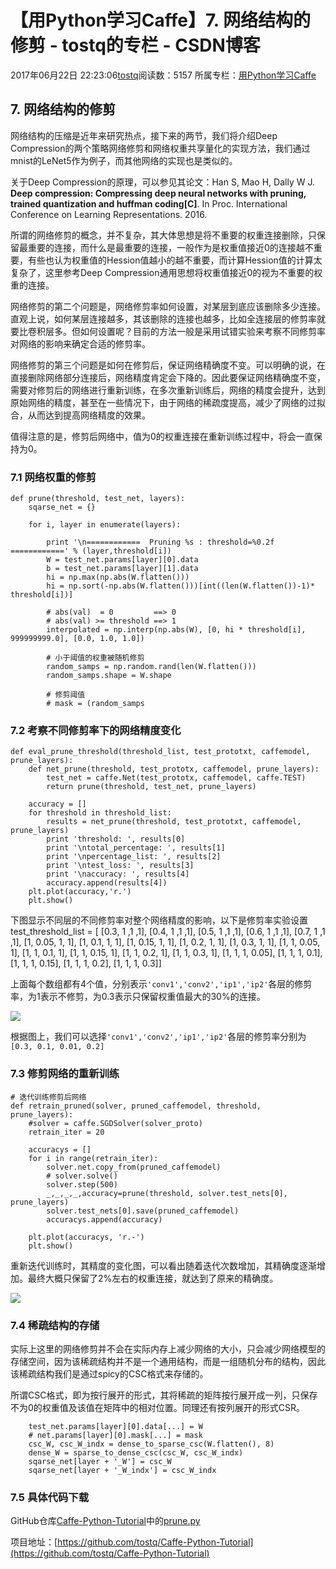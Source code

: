 # 【用Python学习Caffe】7. 网络结构的修剪 - tostq的专栏 - CSDN博客





2017年06月22日 22:23:06[tostq](https://me.csdn.net/tostq)阅读数：5157
所属专栏：[用Python学习Caffe](https://blog.csdn.net/column/details/16089.html)









## 7. 网络结构的修剪

网络结构的压缩是近年来研究热点，接下来的两节，我们将介绍Deep Compression的两个策略网络修剪和网络权重共享量化的实现方法，我们通过mnist的LeNet5作为例子，而其他网络的实现也是类似的。

关于Deep Compression的原理，可以参见其论文：Han S, Mao H, Dally W J. **Deep compression: Compressing deep neural networks with pruning, trained quantization and huffman coding[C]**. In Proc. International Conference on Learning Representations. 2016.

所谓的网络修剪的概念，并不复杂，其大体思想是将不重要的权重连接删除，只保留最重要的连接，而什么是最重要的连接，一般作为是权重值接近0的连接越不重要，有些也认为权重值的Hession值越小的越不重要，而计算Hession值的计算太复杂了，这里参考Deep Compression通用思想将权重值接近0的视为不重要的权重的连接。

网络修剪的第二个问题是，网络修剪率如何设置，对某层到底应该删除多少连接。直观上说，如何某层连接越多，其该删除的连接也越多，比如全连接层的修剪率就要比卷积层多。但如何设置呢？目前的方法一般是采用试错实验来考察不同修剪率对网络的影响来确定合适的修剪率。

网络修剪的第三个问题是如何在修剪后，保证网络精确度不变。可以明确的说，在直接删除网络部分连接后，网络精度肯定会下降的。因此要保证网络精确度不变，需要对修剪后的网络进行重新训练，在多次重新训练后，网络的精度会提升，达到原始网络的精度，甚至在一些情况下，由于网络的稀疏度提高，减少了网络的过拟合，从而达到提高网络精度的效果。

> 
值得注意的是，修剪后网络中，值为0的权重连接在重新训练过程中，将会一直保持为0。


### 7.1 网络权重的修剪
    def prune(threshold, test_net, layers):
        sqarse_net = {}

        for i, layer in enumerate(layers):

            print '\n============  Pruning %s : threshold=%0.2f   ============' % (layer,threshold[i])
            W = test_net.params[layer][0].data
            b = test_net.params[layer][1].data
            hi = np.max(np.abs(W.flatten()))
            hi = np.sort(-np.abs(W.flatten()))[int((len(W.flatten())-1)* threshold[i])]

            # abs(val)  = 0         ==> 0
            # abs(val) >= threshold ==> 1
            interpolated = np.interp(np.abs(W), [0, hi * threshold[i], 999999999.0], [0.0, 1.0, 1.0])

            # 小于阈值的权重被随机修剪
            random_samps = np.random.rand(len(W.flatten()))
            random_samps.shape = W.shape

            # 修剪阈值
            # mask = (random_samps 
### 7.2 考察不同修剪率下的网络精度变化
    def eval_prune_threshold(threshold_list, test_prototxt, caffemodel, prune_layers):
        def net_prune(threshold, test_prototx, caffemodel, prune_layers):
            test_net = caffe.Net(test_prototx, caffemodel, caffe.TEST)
            return prune(threshold, test_net, prune_layers)

        accuracy = []
        for threshold in threshold_list:
            results = net_prune(threshold, test_prototxt, caffemodel, prune_layers)
            print 'threshold: ', results[0]
            print '\ntotal_percentage: ', results[1]
            print '\npercentage_list: ', results[2]
            print '\ntest_loss: ', results[3]
            print '\naccuracy: ', results[4]
            accuracy.append(results[4])
        plt.plot(accuracy,'r.')
        plt.show()

下图显示不同层的不同修剪率对整个网络精度的影响，以下是修剪率实验设置
    test_threshold_list = [
    [0.3, 1 ,1 ,1], [0.4, 1 ,1 ,1], [0.5, 1 ,1 ,1], [0.6, 1 ,1 ,1], [0.7, 1 ,1 ,1],
    [1, 0.05, 1, 1], [1, 0.1, 1, 1], [1, 0.15, 1, 1], [1, 0.2, 1, 1], [1, 0.3, 1, 1],
    [1, 1, 0.05, 1], [1, 1, 0.1, 1], [1, 1, 0.15, 1], [1, 1, 0.2, 1], [1, 1, 0.3, 1],
    [1, 1, 1, 0.05], [1, 1, 1, 0.1], [1, 1, 1, 0.15], [1, 1, 1, 0.2], [1, 1, 1, 0.3]]

上面每个数组都有4个值，分别表示`'conv1','conv2','ip1','ip2'`各层的修剪率，为1表示不修剪，为0.3表示只保留权重值最大的30%的连接。

![](http://i.imgur.com/2ufJ6jr.png)

根据图上，我们可以选择`'conv1','conv2','ip1','ip2'`各层的修剪率分别为`[0.3, 0.1, 0.01, 0.2]`

### 7.3 修剪网络的重新训练
    # 迭代训练修剪后网络
    def retrain_pruned(solver, pruned_caffemodel, threshold, prune_layers):
        #solver = caffe.SGDSolver(solver_proto)
        retrain_iter = 20

        accuracys = []
        for i in range(retrain_iter):
            solver.net.copy_from(pruned_caffemodel)
            # solver.solve()
            solver.step(500)
            _,_,_,_,accuracy=prune(threshold, solver.test_nets[0], prune_layers)
            solver.test_nets[0].save(pruned_caffemodel)
            accuracys.append(accuracy)

        plt.plot(accuracys, 'r.-')
        plt.show()

重新迭代训练时，其精度的变化图，可以看出随着迭代次数增加，其精确度逐渐增加。最终大概只保留了2%左右的权重连接，就达到了原来的精确度。

![](http://i.imgur.com/NbvVmf7.png)

### 7.4 稀疏结构的存储

实际上这里的网络修剪并不会在实际内存上减少网络的大小，只会减少网络模型的存储空间，因为该稀疏结构并不是一个通用结构，而是一组随机分布的结构，因此该稀疏结构我们是通过spicy的CSC格式来存储的。

> 
所谓CSC格式，即为按行展开的形式，其将稀疏的矩阵按行展开成一列，只保存不为0的权重值及该值在矩阵中的相对位置。同理还有按列展开的形式CSR。

        test_net.params[layer][0].data[...] = W
        # net.params[layer][0].mask[...] = mask
        csc_W, csc_W_indx = dense_to_sparse_csc(W.flatten(), 8)
        dense_W = sparse_to_dense_csc(csc_W, csc_W_indx)
        sqarse_net[layer + '_W'] = csc_W
        sqarse_net[layer + '_W_indx'] = csc_W_indx

### 7.5 具体代码下载

GitHub仓库[Caffe-Python-Tutorial](https://github.com/tostq/Caffe-Python-Tutorial)中的[prune.py](https://github.com/tostq/Caffe-Python-Tutorial/blob/master/prune.py)

项目地址：[https://github.com/tostq/Caffe-Python-Tutorial](https://github.com/tostq/Caffe-Python-Tutorial)



